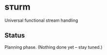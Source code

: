 # sтurm
Universal functional stream handling

## Status
Planning phase. (Nothing done yet – stay tuned.)
